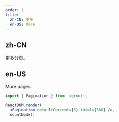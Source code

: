 ```yaml
---
order: 1
title:
  zh-CN: 更多
  en-US: More
---
```


## zh-CN

更多分页。

## en-US

More pages.

````jsx
import { Pagination } from 'igroot';

ReactDOM.render(
  <Pagination defaultCurrent={6} total={500} />,
  mountNode);
````
